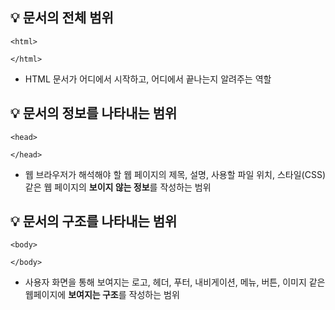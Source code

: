 ## 💡 문서의 전체 범위
```
<html> 

</html>
```
- HTML 문서가 어디에서 시작하고, 어디에서 끝나는지 알려주는 역할

## 💡 문서의 **정보**를 나타내는 범위
```
<head> 

</head>
```
- 웹 브라우저가 해석해야 할 웹 페이지의 제목, 설명, 사용할 파일 위치, 스타일(CSS)같은 웹 페이지의 **보이지 않는 정보**를 작성하는 범위

## 💡 문서의 **구조**를 나타내는 범위
```
<body> 

</body>
```
- 사용자 화면을 통해 보여지는 로고, 헤더, 푸터, 내비게이션, 메뉴, 버튼, 이미지 같은 웹페이지에 **보여지는 구조**를 작성하는 범위

